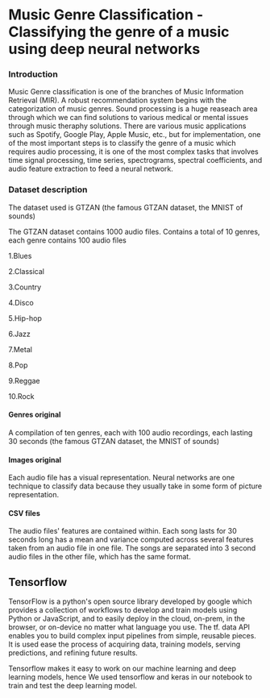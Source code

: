 # Music Genre Classification - Classifying the genre of a music using deep neural networks
### Introduction<br>
Music Genre classification is one of the branches of Music Information Retrieval (MIR). A robust recommendation system begins with the categorization of music genres. Sound processing is a huge reaseach area through which we can find solutions to various medical or mental issues through music theraphy solutions. There are various music applications such as Spotify, Google Play, Apple Music, etc., but for implementation, one of the most important steps is to classify the genre of a music which requires audio processing, it is one of the most complex tasks that involves time signal processing, time series, spectrograms, spectral coefficients, and audio feature extraction to feed a neural network.

### Dataset description
The dataset used is GTZAN (the famous GTZAN dataset, the MNIST of sounds)

The GTZAN dataset contains 1000 audio files. Contains a total of 10 genres, each genre contains 100 audio files

1.Blues

2.Classical

3.Country

4.Disco

5.Hip-hop

6.Jazz

7.Metal

8.Pop

9.Reggae

10.Rock

#### Genres original
A compilation of ten genres, each with 100 audio recordings, each lasting 30 seconds (the famous GTZAN dataset, the MNIST of sounds)

#### Images original
Each audio file has a visual representation. Neural networks are one technique to classify data because they usually take in some form of picture representation.

#### CSV files
The audio files' features are contained within. Each song lasts for 30 seconds long has a mean and variance computed across several features taken from an audio file in one file. The songs are separated into 3 second audio files in the other file, which has the same format.

## Tensorflow
TensorFlow is a python's open source library developed by google which provides a collection of workflows to develop and train models using Python or JavaScript, and to easily deploy in the cloud, on-prem, in the browser, or on-device no matter what language you use. The tf. data API enables you to build complex input pipelines from simple, reusable pieces. It is used ease the process of acquiring data, training models, serving predictions, and refining future results.

Tensorflow makes it easy to work on our machine learning and deep learning models, hence We used tensorflow and keras in our notebook to train and test the deep learning model.

